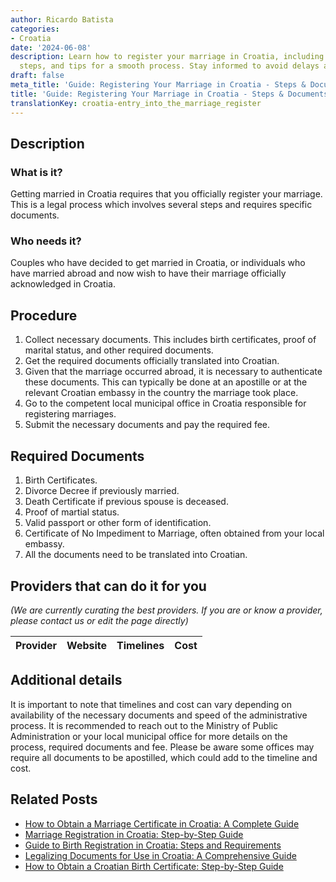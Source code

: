 ```yaml
---
author: Ricardo Batista
categories:
- Croatia
date: '2024-06-08'
description: Learn how to register your marriage in Croatia, including required documents,
  steps, and tips for a smooth process. Stay informed to avoid delays and surprises.
draft: false
meta_title: 'Guide: Registering Your Marriage in Croatia - Steps & Documents'
title: 'Guide: Registering Your Marriage in Croatia - Steps & Documents'
translationKey: croatia-entry_into_the_marriage_register
---
```


## Description
### What is it?
Getting married in Croatia requires that you officially register your marriage. This is a legal process which involves several steps and requires specific documents.

### Who needs it?
Couples who have decided to get married in Croatia, or individuals who have married abroad and now wish to have their marriage officially acknowledged in Croatia.

## Procedure
1. Collect necessary documents. This includes birth certificates, proof of marital status, and other required documents.
2. Get the required documents officially translated into Croatian.
3. Given that the marriage occurred abroad, it is necessary to authenticate these documents. This can typically be done at an apostille or at the relevant Croatian embassy in the country the marriage took place.
4. Go to the competent local municipal office in Croatia responsible for registering marriages.
5. Submit the necessary documents and pay the required fee.

## Required Documents
1. Birth Certificates.
2. Divorce Decree if previously married.
3. Death Certificate if previous spouse is deceased.
4. Proof of martial status.
5. Valid passport or other form of identification.
6. Certificate of No Impediment to Marriage, often obtained from your local embassy.
7. All the documents need to be translated into Croatian.

## Providers that can do it for you

_(We are currently curating the best providers. If you are or know a provider, please contact us or edit the page directly)_

| Provider        |     Website     |     Timelines    |       Cost      |
| :-------------: | :-------------: |  :-------------: | :-------------: |

## Additional details
It is important to note that timelines and cost can vary depending on availability of the necessary documents and speed of the administrative process. It is recommended to reach out to the Ministry of Public Administration or your local municipal office for more details on the process, required documents and fee. Please be aware some offices may require all documents to be apostilled, which could add to the timeline and cost.


## Related Posts

- [How to Obtain a Marriage Certificate in Croatia: A Complete Guide](https://tramitit.com/guides/croatia/issuance_of_marriage_certificate/)
- [Marriage Registration in Croatia: Step-by-Step Guide](https://tramitit.com/guides/croatia/marriage_registration/)
- [Guide to Birth Registration in Croatia: Steps and Requirements](https://tramitit.com/guides/croatia/entry_into_the_birth_register/)
- [Legalizing Documents for Use in Croatia: A Comprehensive Guide](https://tramitit.com/guides/croatia/document_legalization/)
- [How to Obtain a Croatian Birth Certificate: Step-by-Step Guide](https://tramitit.com/guides/croatia/issuance_of_birth_certificate/)